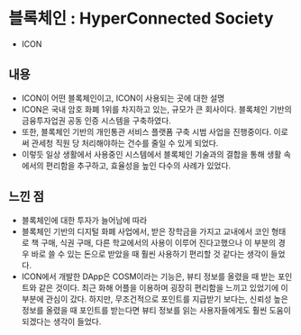 
# 블록체인 : HyperConnected Society
- ICON 

## 내용
- ICON이 어떤 블록체인이고, ICON이 사용되는 곳에 대한 설명
- ICON은 국내 암호 화폐 1위를 차지하고 있는, 규모가 큰 회사이다. 블록체인 기반의 금융투자업권 공동 인증 시스템을 구축하였다.
- 또한, 블록체인 기반의 개인통관 서비스 플랫폼 구축 시범 사업을 진행중이다. 이로써 관세청 직원 당 처리해야하는 건수를 줄일 수 있게 되었다.
- 이렇듯 일상 생활에서 사용중인 시스템에서 블록체인 기술과의 결합을 통해 생활 속에서의 편리함을 추구하고, 효율성을 높인 다수의 사례가 있었다. 

## 느낀 점
- 블록체인에 대한 투자가 늘어남에 따라
- 블록체인 기반의 디지털 화폐 사업에서, 받은 장학금을 가지고 교내에서 코인 형태로 책 구매, 식권 구매, 다른 학교에서의 사용이 이루어 진다고했으나 
이 부분의 경우 바로 쓸 수 있는 돈으로 받았을 때 훨씬 사용하기 편리할 것 같다는 생각이 들었다. 
- ICON에서 개발한 DApp은 COSM이라는 기능은, 뷰티 정보를 올렸을 때 받는 포인트와 같은 것이다. 최근 화해 어플을 이용하며 굉장히 편리함을 느끼고 있었기에 이 부분에 관심이 갔다. 하지만, 무조건적으로 포인트를 지급받기 보다는, 신뢰성 높은 정보를 올렸을 때 포인트를 받는다면 뷰티 정보를 읽는 사용자들에게도 훨씬 도움이 되겠다는 생각이 들었다.

